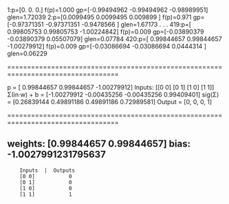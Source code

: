 1:p=[0. 0. 0.] f(p)=1.000 gp=[-0.99494962 -0.99494962 -0.98989951] glen=1.72039
2:p=[0.0099495 0.0099495 0.009899 ] f(p)=0.971 gp=[-0.97371351 -0.97371351 -0.9478566 ] glen=1.67173
                                            .
                                            .
                                            .
419:p=[ 0.99805753  0.99805753 -1.00224842] f(p)=0.009 gp=[-0.03890379 -0.03890379  0.05507079] glen=0.07784
420:p=[ 0.99844657  0.99844657 -1.00279912] f(p)=0.009 gp=[-0.03086694 -0.03086694  0.0444314 ] glen=0.06229

==================================================================================

p = [ 0.99844657  0.99844657 -1.00279912]
Inputs:
[[0 0]
 [0 1]
 [1 0]
 [1 1]]
Σ(in⋅w) + b = [-1.00279912 -0.00435256 -0.00435256  0.99409401]
sig(Σ) = [0.26839144 0.49891186 0.49891186 0.72989581]
Output = [0, 0, 0, 1]

==================================================================================

weights: [0.99844657 0.99844657]
bias: -1.0027991231795637
--------------------------------
        Inputs  |  Outputs
        [0 0]           0
        [0 1]           0
        [1 0]           0
        [1 1]           1
